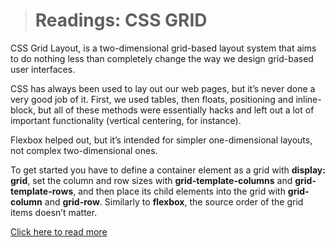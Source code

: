 > # Readings: CSS GRID

CSS Grid Layout, is a two-dimensional grid-based layout system that aims to do nothing less than completely change the way we design grid-based user interfaces.

CSS has always been used to lay out our web pages, but it’s never done a very good job of it. First, we used tables, then floats, positioning and inline-block, but all of these methods were essentially hacks and left out a lot of important functionality (vertical centering, for instance).

Flexbox helped out, but it’s intended for simpler one-dimensional layouts, not complex two-dimensional ones.

To get started you have to define a container element as a grid with **display: grid**, set the column and row sizes with **grid-template-columns** and **grid-template-rows**, and then place its child elements into the grid with **grid-column** and **grid-row**. Similarly to **flexbox**, the source order of the grid items doesn’t matter.



[Click here to read more](lab02b.md)